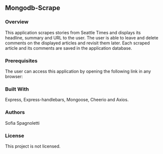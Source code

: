 ## Mongodb-Scrape

### Overview
This application scrapes stories from Seattle Times and displays its headline, summary and URL to the user. 
The user is able to leave and delete comments on the displayed articles and revisit them later. 
Each scraped article and its comments are saved in the application database. 

### Prerequisites
The user can access this application by opening the following link in any browser: 

### Built With
Express, Express-handlebars, Mongoose, Cheerio and Axios.

### Authors
Sofia Spagnoletti

### License
This project is not licensed.
